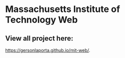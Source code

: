 # Massachusetts Institute of Technology Web
## View all project here:
https://gersonlaporta.github.io/mit-web/.
